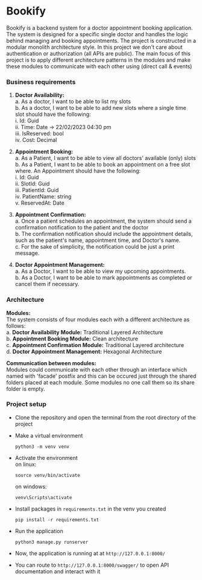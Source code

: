 # Bookify

Bookify is a backend system for a doctor appointment booking application. The system is designed for a specific single doctor and handles the logic behind managing
and booking appointments. The project is constructed in a modular monolith architecture style. In this project we don't care about authentication or authorization (all APIs are public). The main focus of this project is to apply different architecture patterns in the modules and make these modules to communicate with each other using (direct call & events)

<div style="page-break-after: always;"></div>

### Business requirements

1. **Doctor Availability:**  
   a.​ As a doctor, I want to be able to list my slots  
   b.​ As a doctor, I want to be able to add new slots where a single time slot should have the following:  
      i. Id: Guid  
      ii.​ Time: Date → 22/02/2023 04:30 pm  
      iii.​ IsReserved: bool  
      iv.​ Cost: Decimal  

2. **Appointment Booking:**  
   a.​ As a Patient, I want to be able to view all doctors' available (only) slots  
   b.​ As a Patient, I want to be able to book an appointment on a free slot where. An Appointment should have the following:  
      i.​ Id: Guid  
      ii.​ SlotId: Guid  
      iii.​ PatientId: Guid  
      iv.​ PatientName: string  
      v.​ ReservedAt: Date  

3. **Appointment Confirmation:**  
   a.​ Once a patient schedules an appointment, the system should send a confirmation notification to the patient and the doctor  
   b.​ The confirmation notification should include the appointment details, such as the patient's name, appointment time, and Doctor's name.  
   c.​ For the sake of simplicity, the notification could be just a print message.  

4. **Doctor Appointment Management:**  
   a.​ As a Doctor, I want to be able to view my upcoming appointments.  
   b.​ As a Doctor, I want to be able to mark appointments as completed or cancel them if necessary.  

### Architecture

**Modules:**  
The system consists of four modules each with a different architecture as follows:  
a.​ **Doctor Availability Module:** Traditional Layered Architecture  
b.​ **Appointment Booking Module:** Clean architecture  
c.​ **Appointment Confirmation Module:** Traditional Layered architecture  
d.​ **Doctor Appointment Management:** Hexagonal Architecture  

**Communication between modules:**  
Modules could communicate with each other through an interface which named with 'facade' postfix and this can be occured just through the shared folders placed at each module. Some modules no one call them so its share folder is empty.

### Project setup

- Clone the repository and open the terminal from the root directory of the project

- Make a virtual environment
  ```
  python3 -m venv venv
  ```
- Activate the environment  
  on linux:
  ```
  source venv/bin/activate
  ```
  on windows:
  ```
  venv\Scripts\activate
  ```
- Install packages in `requirements.txt` in the venv you created
  ```
  pip install -r requirements.txt
  ```
- Run the application
  ```
  python3 manage.py runserver
  ```
- Now, the application is running at at `http://127.0.0.1:8000/`
- You can route to `http://127.0.0.1:8000/swagger/` to open API documentation and interact with it
